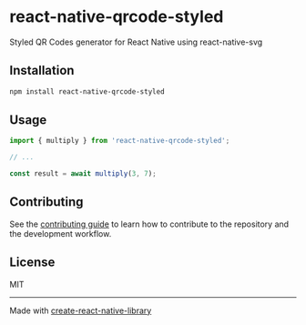 # react-native-qrcode-styled

Styled QR Codes generator for React Native using react-native-svg

## Installation

```sh
npm install react-native-qrcode-styled
```

## Usage

```js
import { multiply } from 'react-native-qrcode-styled';

// ...

const result = await multiply(3, 7);
```

## Contributing

See the [contributing guide](CONTRIBUTING.md) to learn how to contribute to the repository and the development workflow.

## License

MIT

---

Made with [create-react-native-library](https://github.com/callstack/react-native-builder-bob)
